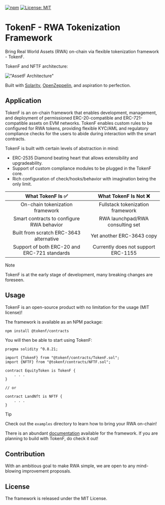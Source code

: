 [![npm](https://img.shields.io/npm/v/@tokenf/contracts.svg)](https://www.npmjs.com/package/@tokenf/contracts)
[![License: MIT](https://img.shields.io/badge/License-MIT-yellow.svg)](https://opensource.org/licenses/MIT)

# TokenF - RWA Tokenization Framework

Bring Real World Assets (RWA) on-chain via flexible tokenization framework - TokenF.

TokenF and NFTF architecture:

!["AssetF Architecture"](https://github.com/user-attachments/assets/7d63be40-4211-43ad-b08e-7a39c53da2a9)

Built with [Solarity](https://github.com/dl-solarity), [OpenZeppelin](https://github.com/OpenZeppelin/openzeppelin-contracts), and aspiration to perfection.

## Application

TokenF is an on-chain framework that enables development, management, and deployment of permissioned ERC-20-compatible and ERC-721-compatible assets on EVM networks. TokenF enables custom rules to be configured for RWA tokens, providing flexible KYC/AML and regulatory compliance checks for the users to abide during interaction with the smart contracts.

TokenF is built with certain levels of abstraction in mind:

- ERC-2535 Diamond beating heart that allows extensibility and upgradeability.
- Support of custom compliance modules to be plugged in the TokenF core.
- Rich configuration of check/hooks/behavior with imagination being the only limit.

| **What TokenF Is ✅**                        | **What TokenF Is Not ❌**           |
| :-----------------------------------------:  | :---------------------------------: |
| On-chain tokenization framework              | Fullstack tokenization framework    |
| Smart contracts to configure RWA behavior    | RWA launchpad/RWA consulting set    |
| Built from scratch ERC-3643 alternative      | Yet another ERC-3643 copy           |
| Support of both ERC-20 and ERC-721 standards | Currently does not support ERC-1155 |

> [!NOTE]
> TokenF is at the early stage of development, many breaking changes are foreseen.

## Usage

TokenF is an open-source product with no limitation for the usage (MIT license)!

The framework is available as an NPM package:

```bash
npm install @tokenf/contracts
```

You will then be able to start using TokenF:

```solidity
pragma solidity ^0.8.21;

import {TokenF} from "@tokenf/contracts/TokenF.sol";
import {NFTF} from "@tokenf/contracts/NFTF.sol";

contract EquityToken is TokenF {
    . . .
}

// or

contract LandNft is NFTF {
    . . .
}
```

> [!TIP]
> Check out the `examples` directory to learn how to bring your RWA on-chain!

There is an abundant [documentation](https://tokenf.gitbook.io/tokenf) available for the framework. If you are planning to build with TokenF, do check it out!

## Contribution

With an ambitious goal to make RWA simple, we are open to any mind-blowing improvement proposals.

## License

The framework is released under the MIT License.
